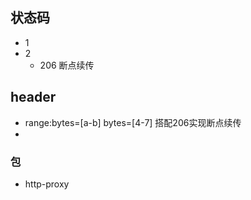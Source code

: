 ## 状态码

- 1
- 2
  - 206 断点续传



## header

- range:bytes=[a-b]    bytes=[4-7]   搭配206实现断点续传
- 







### 包

- http-proxy